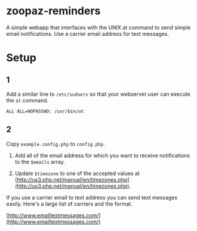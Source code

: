 zoopaz-reminders
================

A simple webapp that interfaces with the UNIX at command to send simple email notifications. Use a carrier email address for text messages.

Setup
=====

1
-

Add a similar line to `/etc/sudoers` so that your webserver user can execute the `at` command.

    ALL ALL=NOPASSWD: /usr/bin/at

2
-

Copy `example.config.php` to `config.php`.

1. Add all of the email address for which you want to receive notifications to the `$emails` array.

2. Update `$timezone` to one of the accepted values at [http://us3.php.net/manual/en/timezones.php](http://us3.php.net/manual/en/timezones.php).

If you use a carrier email to text address you can send text messages easily. Here's a large list of carriers and the format.

[http://www.emailtextmessages.com/](http://www.emailtextmessages.com/)
